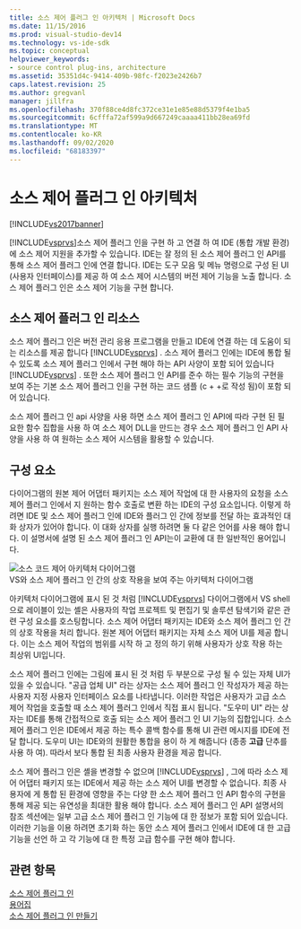 ```yaml
---
title: 소스 제어 플러그 인 아키텍처 | Microsoft Docs
ms.date: 11/15/2016
ms.prod: visual-studio-dev14
ms.technology: vs-ide-sdk
ms.topic: conceptual
helpviewer_keywords:
- source control plug-ins, architecture
ms.assetid: 35351d4c-9414-409b-98fc-f2023e2426b7
caps.latest.revision: 25
ms.author: gregvanl
manager: jillfra
ms.openlocfilehash: 370f88ce4d8fc372ce31e1e85e88d5379f4e1ba5
ms.sourcegitcommit: 6cfffa72af599a9d667249caaaa411bb28ea69fd
ms.translationtype: MT
ms.contentlocale: ko-KR
ms.lasthandoff: 09/02/2020
ms.locfileid: "68183397"
---
```

# <a name="source-control-plug-in-architecture"></a>소스 제어 플러그 인 아키텍처
[!INCLUDE[vs2017banner](../../includes/vs2017banner.md)]

[!INCLUDE[vsprvs](../../includes/vsprvs-md.md)]소스 제어 플러그 인을 구현 하 고 연결 하 여 IDE (통합 개발 환경)에 소스 제어 지원을 추가할 수 있습니다. IDE는 잘 정의 된 소스 제어 플러그 인 API를 통해 소스 제어 플러그 인에 연결 합니다. IDE는 도구 모음 및 메뉴 명령으로 구성 된 UI (사용자 인터페이스)를 제공 하 여 소스 제어 시스템의 버전 제어 기능을 노출 합니다. 소스 제어 플러그 인은 소스 제어 기능을 구현 합니다.  
  
## <a name="source-control-plug-in-resources"></a>소스 제어 플러그 인 리소스  
 소스 제어 플러그 인은 버전 관리 응용 프로그램을 만들고 IDE에 연결 하는 데 도움이 되는 리소스를 제공 합니다 [!INCLUDE[vsprvs](../../includes/vsprvs-md.md)] . 소스 제어 플러그 인에는 IDE에 통합 될 수 있도록 소스 제어 플러그 인에서 구현 해야 하는 API 사양이 포함 되어 있습니다 [!INCLUDE[vsprvs](../../includes/vsprvs-md.md)] . 또한 소스 제어 플러그 인 API를 준수 하는 필수 기능의 구현을 보여 주는 기본 소스 제어 플러그 인을 구현 하는 코드 샘플 (c + +로 작성 됨)이 포함 되어 있습니다.  
  
 소스 제어 플러그 인 api 사양을 사용 하면 소스 제어 플러그 인 API에 따라 구현 된 필요한 함수 집합을 사용 하 여 소스 제어 DLL을 만드는 경우 소스 제어 플러그 인 API 사양을 사용 하 여 원하는 소스 제어 시스템을 활용할 수 있습니다.  
  
## <a name="components"></a>구성 요소  
 다이어그램의 원본 제어 어댑터 패키지는 소스 제어 작업에 대 한 사용자의 요청을 소스 제어 플러그 인에서 지 원하는 함수 호출로 변환 하는 IDE의 구성 요소입니다. 이렇게 하려면 IDE 및 소스 제어 플러그 인에 IDE와 플러그 인 간에 정보를 전달 하는 효과적인 대화 상자가 있어야 합니다. 이 대화 상자를 실행 하려면 둘 다 같은 언어를 사용 해야 합니다. 이 설명서에 설명 된 소스 제어 플러그 인 API는이 교환에 대 한 일반적인 용어입니다.  
  
 ![소스 코드 제어 아키텍처 다이어그램](../../extensibility/internals/media/vs-sccsdk-plug-in-arch.gif "vs_sccsdk_plug_in_arch")  
VS와 소스 제어 플러그 인 간의 상호 작용을 보여 주는 아키텍처 다이어그램  
  
 아키텍처 다이어그램에 표시 된 것 처럼 [!INCLUDE[vsprvs](../../includes/vsprvs-md.md)] 다이어그램에서 VS shell으로 레이블이 있는 셸은 사용자의 작업 프로젝트 및 편집기 및 솔루션 탐색기와 같은 관련 구성 요소를 호스팅합니다. 소스 제어 어댑터 패키지는 IDE와 소스 제어 플러그 인 간의 상호 작용을 처리 합니다. 원본 제어 어댑터 패키지는 자체 소스 제어 UI를 제공 합니다. 이는 소스 제어 작업의 범위를 시작 하 고 정의 하기 위해 사용자가 상호 작용 하는 최상위 UI입니다.  
  
 소스 제어 플러그 인에는 그림에 표시 된 것 처럼 두 부분으로 구성 될 수 있는 자체 UI가 있을 수 있습니다. "공급 업체 UI" 라는 상자는 소스 제어 플러그 인 작성자가 제공 하는 사용자 지정 사용자 인터페이스 요소를 나타냅니다. 이러한 작업은 사용자가 고급 소스 제어 작업을 호출할 때 소스 제어 플러그 인에서 직접 표시 됩니다. "도우미 UI" 라는 상자는 IDE를 통해 간접적으로 호출 되는 소스 제어 플러그 인 UI 기능의 집합입니다. 소스 제어 플러그 인은 IDE에서 제공 하는 특수 콜백 함수를 통해 UI 관련 메시지를 IDE에 전달 합니다. 도우미 UI는 IDE와의 원활한 통합을 용이 하 게 해줍니다 (종종 **고급** 단추를 사용 하 여). 따라서 보다 통합 된 최종 사용자 환경을 제공 합니다.  
  
 소스 제어 플러그 인은 셸을 변경할 수 없으며 [!INCLUDE[vsprvs](../../includes/vsprvs-md.md)] , 그에 따라 소스 제어 어댑터 패키지 또는 IDE에서 제공 하는 소스 제어 UI를 변경할 수 없습니다. 최종 사용자에 게 통합 된 환경에 영향을 주는 다양 한 소스 제어 플러그 인 API 함수의 구현을 통해 제공 되는 유연성을 최대한 활용 해야 합니다. 소스 제어 플러그 인 API 설명서의 참조 섹션에는 일부 고급 소스 제어 플러그 인 기능에 대 한 정보가 포함 되어 있습니다. 이러한 기능을 이용 하려면 초기화 하는 동안 소스 제어 플러그 인에서 IDE에 대 한 고급 기능을 선언 하 고 각 기능에 대 한 특정 고급 함수를 구현 해야 합니다.  
  
## <a name="see-also"></a>관련 항목  
 [소스 제어 플러그 인](../../extensibility/source-control-plug-ins.md)   
 [용어집](../../extensibility/source-control-plug-in-glossary.md)   
 [소스 제어 플러그 인 만들기](../../extensibility/internals/creating-a-source-control-plug-in.md)
